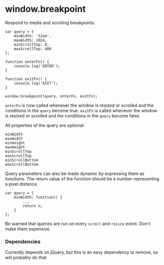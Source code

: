 # window.breakpoint


Respond to media and scrolling breakpoints.

    var query = {
        minWidth: '32em',
        maxWidth: 1024,
        minScrollTop: 0,
        maxScrollTop: 400
    };

    function enterFn() {
        console.log('ENTER');
    }

    function exitFn() {
        console.log('EXIT');
    }

    window.breakpoint(query, enterFn, exitFn);

<code>enterFn</code> is now called whenever the window is resized or scrolled and the conditions in the <code>query</code> become true.
<code>exitFn</code> is called whenever the window is resized or scrolled and the conditions in the <code>query</code> become false.

All properties of the query are optional:

    minWidth
    maxWidth
    minHeight
    maxHeight
    minScrollTop
    maxScrollTop
    minScrollBottom
    maxScrollBottom

Query parameters can also be made dynamic by expressing them as functions.
The return value of the function should be a number representing a pixel distance.

    var query = {
        minWidth: function() {
            ...
            return n;
        }
    };

Be warned that queries are run on every <code>scroll</code> and <code>resize</code> event.
Don't make them expensive.

### Dependencies

Currently depends on jQuery, but this is an easy dependency to remove, so will probably do that.
